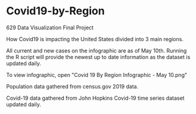 # Covid19-by-Region

629 Data Visualization Final Project 

How Covid19 is impacting the United States divided into 3 main regions.

All current and new cases on the infographic are as of May 10th. Running the R script will provide the newest up to date information as the dataset is updated daily.

To view infographic, open "Covid 19 By Region Infographic - May 10.png"

Population data gathered from census.gov 2019 data. 

Covid-19 data gathered from John Hopkins Covid-19 time series dataset updated daily.
